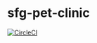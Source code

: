 # sfg-pet-clinic
[![CircleCI](https://circleci.com/gh/unmeshchow/sfg-pet-clinic.svg?style=svg)](https://circleci.com/gh/unmeshchow/sfg-pet-clinic)
